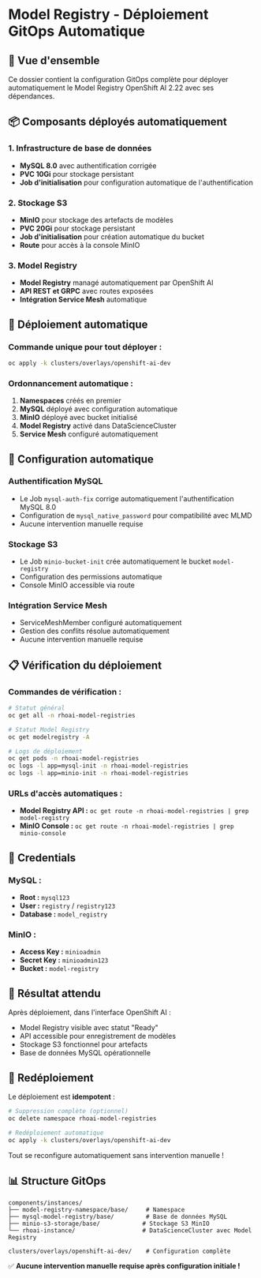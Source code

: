 # Model Registry - Déploiement GitOps Automatique

## 🎯 Vue d'ensemble

Ce dossier contient la configuration GitOps complète pour déployer automatiquement le Model Registry OpenShift AI 2.22 avec ses dépendances.

## 📦 Composants déployés automatiquement

### 1. Infrastructure de base de données
- **MySQL 8.0** avec authentification corrigée
- **PVC 10Gi** pour stockage persistant
- **Job d'initialisation** pour configuration automatique de l'authentification

### 2. Stockage S3
- **MinIO** pour stockage des artefacts de modèles
- **PVC 20Gi** pour stockage persistant
- **Job d'initialisation** pour création automatique du bucket
- **Route** pour accès à la console MinIO

### 3. Model Registry
- **Model Registry** managé automatiquement par OpenShift AI
- **API REST et GRPC** avec routes exposées
- **Intégration Service Mesh** automatique

## 🚀 Déploiement automatique

### Commande unique pour tout déployer :
```bash
oc apply -k clusters/overlays/openshift-ai-dev
```

### Ordonnancement automatique :
1. **Namespaces** créés en premier
2. **MySQL** déployé avec configuration automatique
3. **MinIO** déployé avec bucket initialisé
4. **Model Registry** activé dans DataScienceCluster
5. **Service Mesh** configuré automatiquement

## 🔧 Configuration automatique

### Authentification MySQL
- Le Job `mysql-auth-fix` corrige automatiquement l'authentification MySQL 8.0
- Configuration de `mysql_native_password` pour compatibilité avec MLMD
- Aucune intervention manuelle requise

### Stockage S3
- Le Job `minio-bucket-init` crée automatiquement le bucket `model-registry`
- Configuration des permissions automatique
- Console MinIO accessible via route

### Intégration Service Mesh
- ServiceMeshMember configuré automatiquement
- Gestion des conflits résolue automatiquement
- Aucune intervention manuelle requise

## 📋 Vérification du déploiement

### Commandes de vérification :
```bash
# Statut général
oc get all -n rhoai-model-registries

# Statut Model Registry
oc get modelregistry -A

# Logs de déploiement
oc get pods -n rhoai-model-registries
oc logs -l app=mysql-init -n rhoai-model-registries
oc logs -l app=minio-init -n rhoai-model-registries
```

### URLs d'accès automatiques :
- **Model Registry API :** `oc get route -n rhoai-model-registries | grep model-registry`
- **MinIO Console :** `oc get route -n rhoai-model-registries | grep minio-console`

## 🔐 Credentials

### MySQL :
- **Root :** `mysql123`
- **User :** `registry` / `registry123`
- **Database :** `model_registry`

### MinIO :
- **Access Key :** `minioadmin`
- **Secret Key :** `minioadmin123`
- **Bucket :** `model-registry`

## 🎯 Résultat attendu

Après déploiement, dans l'interface OpenShift AI :
- Model Registry visible avec statut "Ready"
- API accessible pour enregistrement de modèles
- Stockage S3 fonctionnel pour artefacts
- Base de données MySQL opérationnelle

## 🔄 Redéploiement

Le déploiement est **idempotent** :
```bash
# Suppression complète (optionnel)
oc delete namespace rhoai-model-registries

# Redéploiement automatique
oc apply -k clusters/overlays/openshift-ai-dev
```

Tout se reconfigure automatiquement sans intervention manuelle !

## 📊 Structure GitOps

```
components/instances/
├── model-registry-namespace/base/     # Namespace
├── mysql-model-registry/base/         # Base de données MySQL
├── minio-s3-storage/base/            # Stockage S3 MinIO
└── rhoai-instance/                   # DataScienceCluster avec Model Registry

clusters/overlays/openshift-ai-dev/    # Configuration complète
```

✅ **Aucune intervention manuelle requise après configuration initiale !**
